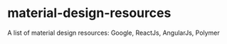 # material-design-resources
A list of material design resources: Google, ReactJs, AngularJs, Polymer
